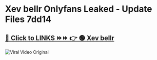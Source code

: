 
 # Xev bellr Onlyfans Leaked - Update Files 7dd14

## <h2><a href="https://clipsfans.com/Xev_bellr&ref=git">🔗 Click to LINKS ⏩⏩ 👉 🟢 Xev bellr </a></h2>

<a href="https://clipsfans.com/Xev_bellr&ref=git" rel="nofollow" data-target="animated-image.originalLink"><img src="https://i.ibb.co.com/xMMVF88/686577567.gif" alt="Viral Video Original" style="max-width: 100%; display: inline-block;" data-target="animated-image.originalImage"></a>

